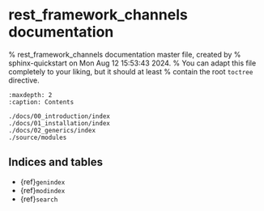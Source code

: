 # rest_framework_channels documentation

% rest_framework_channels documentation master file, created by
% sphinx-quickstart on Mon Aug 12 15:53:43 2024.
% You can adapt this file completely to your liking, but it should at least
% contain the root `toctree` directive.

```{toctree}
:maxdepth: 2
:caption: Contents

./docs/00_introduction/index
./docs/01_installation/index
./docs/02_generics/index
./source/modules
```

## Indices and tables

* {ref}`genindex`
* {ref}`modindex`
* {ref}`search`

```{include} ../README.md
```
